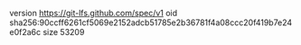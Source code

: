 version https://git-lfs.github.com/spec/v1
oid sha256:90ccff6261cf5069e2152adcb51785e2b36781f4a08ccc20f419b7e24e0f2a6c
size 53209
